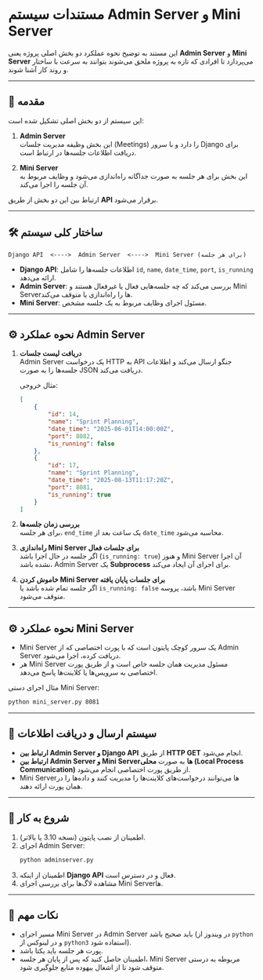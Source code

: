 
# مستندات سیستم Admin Server و Mini Server

این مستند به توضیح نحوه عملکرد دو بخش اصلی پروژه یعنی **Admin Server** و **Mini Server** می‌پردازد تا افرادی که تازه به پروژه ملحق می‌شوند بتوانند به سرعت با ساختار و روند کار آشنا شوند.

---

## 📌 مقدمه

این سیستم از دو بخش اصلی تشکیل شده است:

1. **Admin Server**  
   این بخش وظیفه مدیریت جلسات (Meetings) را دارد و با سرور Django برای دریافت اطلاعات جلسه‌ها در ارتباط است.
   
2. **Mini Server**  
   این بخش برای هر جلسه به صورت جداگانه راه‌اندازی می‌شود و وظایف مربوط به آن جلسه را اجرا می‌کند.

ارتباط بین این دو بخش از طریق **API** برقرار می‌شود.

---

## 🛠 ساختار کلی سیستم

```
Django API  <---->  Admin Server  <---->  Mini Server (برای هر جلسه)
```

- **Django API**: اطلاعات جلسه‌ها را شامل `id`, `name`, `date_time`, `port`, `is_running` ارائه می‌دهد.
- **Admin Server**: بررسی می‌کند که چه جلسه‌هایی فعال یا غیرفعال هستند و Mini Serverها را راه‌اندازی یا متوقف می‌کند.
- **Mini Server**: مسئول اجرای وظایف مربوط به یک جلسه مشخص.

---

## ⚙ نحوه عملکرد Admin Server

1. **دریافت لیست جلسات**  
   Admin Server یک درخواست HTTP به API جنگو ارسال می‌کند و اطلاعات جلسه‌ها را به صورت JSON دریافت می‌کند.
   
   مثال خروجی:
   ```json
   [
       {
           "id": 14,
           "name": "Sprint Planning",
           "date_time": "2025-06-01T14:00:00Z",
           "port": 8082,
           "is_running": false
       },
       {
           "id": 17,
           "name": "Sprint Planning",
           "date_time": "2025-08-13T11:17:20Z",
           "port": 8081,
           "is_running": true
       }
   ]
   ```

2. **بررسی زمان جلسه‌ها**  
   برای هر جلسه، `end_time` یک ساعت بعد از `date_time` محاسبه می‌شود.

3. **راه‌اندازی Mini Server برای جلسات فعال**  
   اگر جلسه در حال اجرا باشد (`is_running: true`) و هنوز Mini Server آن اجرا نشده باشد، Admin Server یک **Subprocess** برای اجرای آن ایجاد می‌کند.

4. **خاموش کردن Mini Server برای جلسات پایان یافته**  
   اگر جلسه تمام شده باشد یا `is_running: false` باشد، پروسه Mini Server متوقف می‌شود.

---

## ⚙ نحوه عملکرد Mini Server

- Mini Server یک سرور کوچک پایتون است که با پورت اختصاصی که از Admin Server دریافت کرده، اجرا می‌شود.
- هر Mini Server مسئول مدیریت همان جلسه خاص است و از طریق پورت اختصاصی به سرویس‌ها یا کلاینت‌ها پاسخ می‌دهد.

مثال اجرای دستی Mini Server:
```bash
python mini_server.py 8081
```

---

## 📡 سیستم ارسال و دریافت اطلاعات

- **ارتباط بین Admin Server و Django API** از طریق **HTTP GET** انجام می‌شود.
- **ارتباط بین Admin Server و Mini Serverها** به صورت **محلی (Local Process Communication)** از طریق پورت اختصاصی انجام می‌شود.
- Mini Serverها می‌توانند درخواست‌های کلاینت‌ها را مدیریت کنند و داده‌ها را در همان پورت ارائه دهند.

---

## 🚀 شروع به کار

1. اطمینان از نصب پایتون (نسخه 3.10 یا بالاتر).
2. اجرای Admin Server:
   ```bash
   python adminserver.py
   ```
3. اطمینان از اینکه **Django API** فعال و در دسترس است.
4. مشاهده لاگ‌ها برای بررسی اجرای Mini Serverها.

---

## 📝 نکات مهم

- مسیر اجرای Mini Server در Admin Server باید صحیح باشد (در ویندوز از `python` و در لینوکس از `python3` استفاده شود).
- پورت هر جلسه باید یکتا باشد.
- اطمینان حاصل کنید که پس از پایان هر جلسه، Mini Server مربوطه به درستی متوقف شود تا از اشغال بیهوده منابع جلوگیری شود.
